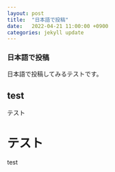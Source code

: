 ```yaml
---
layout: post
title:  "日本語で投稿"
date:   2022-04-21 11:00:00 +0900
categories: jekyll update
---
```


### 日本語で投稿

日本語で投稿してみるテストです。
## test
テスト

# テスト
test
